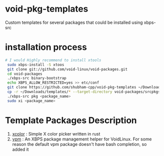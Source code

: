 # void-pkg-templates
Custom templates for several packages that could be installed using xbps-src

# installation process
```bash
# I would Highly recommend to install xtools
 sudo xbps-install -S xtoos
 git clone git://github.com/void-linux/void-packages.git
 cd void-packages
 ./xbps-src binary-bootstrap
 echo XBPS_ALLOW_RESTRICTED=yes >> etc/conf
 git clone https://github.com/shubham-cpp/void-pkg-templates ~/Download/templates
 cp -r ~/Downloads/templates/* --target-directory void-packages/srcpkgs
 ./xbps-src pkg <package_name>
 sudo xi <package_name>
```

# Template Packages Description

1. [xcolor](https://github.com/Soft/xcolor) : Simple X color picker written in rust
2. [vpm](https://github.com/netzverweigerer/vpm) : An XBPS package management helper for VoidLinux. For some reason the default vpm package doesn't have bash completion, so added it
